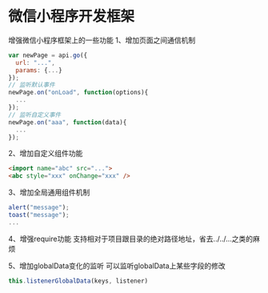 # 微信小程序开发框架
增强微信小程序框架上的一些功能
1、增加页面之间通信机制
```javascript
var newPage = api.go({
  url: "...",
  params: {...}
});
// 监听默认事件
newPage.on("onLoad", function(options){
  ...
});
// 监听自定义事件
newPage.on("aaa", function(data){
  ...
});
```
2、增加自定义组件功能
```html
<import name="abc" src="...">
<abc style="xxx" onChange="xxx" />
```
3、增加全局通用组件机制
```javascript
alert("message");
toast("message");
...
```
4、增强require功能
支持相对于项目跟目录的绝对路径地址，省去../../...之类的麻烦

5、增加globalData变化的监听
可以监听globalData上某些字段的修改
```javascript
this.listenerGlobalData(keys, listener)
```
